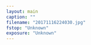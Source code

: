 ```yaml
---
layout: main
caption: ""
filename: "20171116224030.jpg"
fstop: "Unknown"
exposure: "Unknown"
---
```

